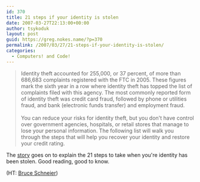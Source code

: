 ```yaml
---
id: 370
title: 21 steps if your identity is stolen
date: 2007-03-27T22:13:00+00:00
author: tsykoduk
layout: post
guid: https://greg.nokes.name/?p=370
permalink: /2007/03/27/21-steps-if-your-identity-is-stolen/
categories:
  - Computers! and Code!
---
```

<blockquote>Identity theft accounted for 255,000, or 37 percent, of more than 686,683 complaints registered with the <span class="caps">FTC</span> in 2005. These figures mark the sixth year in a row where identity theft has topped the list of complaints filed with this agency. The most commonly reported form of identity theft was credit card fraud, followed by phone or utilities fraud, and bank (electronic funds transfer) and employment fraud.
<br /><br />
You can reduce your risks for identity theft, but you don't have control over government agencies, hospitals, or retail stores that manage to lose your personal information. The following list will walk you through the steps that will help you recover your identity and restore your credit rating.</blockquote>

<p>The <a href="http://www.yourcreditadvisor.com/blog/2007/03/your_identity_h.html">story</a> goes on to explain the 21 steps to take when you're identity has been stolen. Good reading, good to know.</p>


<p>(HT: <a href="http://www.schneier.com/blog/archives/2007/03/how_to_recover_1.html">Bruce Schneier</a>)</p>